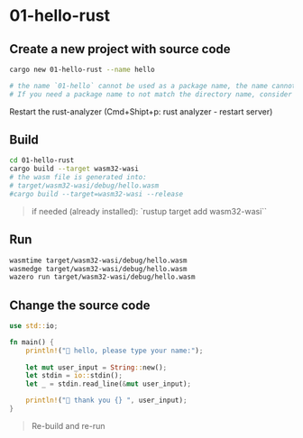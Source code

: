# 01-hello-rust

## Create a new project with source code

```bash
cargo new 01-hello-rust --name hello

# the name `01-hello` cannot be used as a package name, the name cannot start with a digit
# If you need a package name to not match the directory name, consider using --name flag.
```

Restart the rust-analyzer (Cmd+Shipt+p: rust analyzer - restart server)

## Build

```bash
cd 01-hello-rust
cargo build --target wasm32-wasi
# the wasm file is generated into:
# target/wasm32-wasi/debug/hello.wasm
#cargo build --target=wasm32-wasi --release
```

> if needed (already installed): `rustup target add wasm32-wasi``

## Run

```bash
wasmtime target/wasm32-wasi/debug/hello.wasm
wasmedge target/wasm32-wasi/debug/hello.wasm
wazero run target/wasm32-wasi/debug/hello.wasm
```

## Change the source code

```rust
use std::io;

fn main() {
    println!("👋 hello, please type your name:");
    
    let mut user_input = String::new();
    let stdin = io::stdin();
    let _ = stdin.read_line(&mut user_input);

    println!("🤗 thank you {} ", user_input);
}
```
> Re-build and re-run
